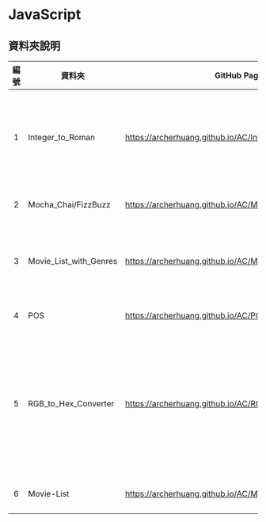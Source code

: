 # JavaScript

## 資料夾說明



| 編號 | 資料夾 | GitHub Page | 說明  |
|:---:|---|---|---|
|1| Integer_to_Roman | https://archerhuang.github.io/AC/Integer_to_Roman/ | 將 10 進位數字轉換成羅馬數字  |
|2| Mocha_Chai/FizzBuzz | https://archerhuang.github.io/AC/Mocha_Chai/FizzBuzz/test/ | 程式測試程式  |
|3| Movie_List_with_Genres | https://archerhuang.github.io/AC/Movie_List_with_Genres | 依電影分類查看電影資訊 |
|4| POS | https://archerhuang.github.io/AC/POS/ | Web 版 POS |
|5| RGB_to_Hex_Converter | https://archerhuang.github.io/AC/RGB_to_Hex_Converter/ | 將 RGB 的數字轉換成 16 進制並更改網頁背景顏色 |
|6| Movie-List | https://archerhuang.github.io/AC/Movie-List | 顯示電影資訊 |
